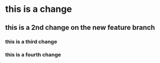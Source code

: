 # this is a change
## this is a 2nd change on the new feature branch


### this is a third change

### this is a fourth change

